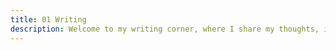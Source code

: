 ```yaml
---
title: 01 Writing
description: Welcome to my writing corner, where I share my thoughts, insights, and explorations across various topics. Here, you’ll find articles that reflect my passion for cybersecurity, AI, and other topics in technology. Whether it’s a deep dive into the latest trends, personal reflections, or practical guides, I aim to engage, inform, and inspire. Feel free to browse through my pieces and join the conversation!
---
```


